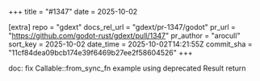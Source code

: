 +++
title = "#1347"
date = 2025-10-02

[extra]
repo = "gdext"
docs_rel_url = "gdext/pr-1347/godot"
pr_url = "https://github.com/godot-rust/gdext/pull/1347"
pr_author = "arocull"
sort_key = 2025-10-02
date_time = 2025-10-02T14:21:55Z
commit_sha = "11cf84dea09bcb174e39f6469b27ee2f58604526"
+++

doc: fix Callable::from_sync_fn example using deprecated Result<T> return
